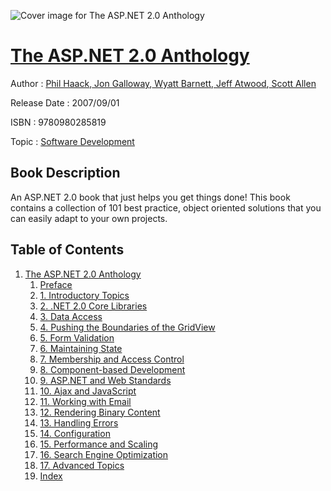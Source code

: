 ![Cover image for The ASP.NET 2.0 Anthology](https://imgdetail.ebookreading.net/cover/cover/software_development/EB9780980285819.jpg)

[The ASP.NET 2.0 Anthology](https://ebookreading.net/view/book/The+ASP.NET+2.0+Anthology-EB9780980285819_1.html "The ASP.NET 2.0 Anthology")
====================================================================================================================

Author : [Phil Haack](https://ebookreading.net/search/author/Phil+Haack),[ Jon Galloway](https://ebookreading.net/search/author/+Jon+Galloway),[ Wyatt Barnett](https://ebookreading.net/search/author/+Wyatt+Barnett),[ Jeff Atwood](https://ebookreading.net/search/author/+Jeff+Atwood),[ Scott Allen](https://ebookreading.net/search/author/+Scott+Allen)

Release Date : 2007/09/01

ISBN : 9780980285819

Topic : [Software Development](https://ebookreading.net/search/category/software-development)

Book Description
-----------------

An ASP.NET 2.0 book that just helps you get things done!
This book contains a collection of 101 best practice, object oriented solutions that you can easily adapt to your own projects.
              
Table of Contents
-----------------

1. [The ASP.NET 2.0 Anthology](https://ebookreading.net/view/book/The+ASP.NET+2.0+Anthology-EB9780980285819_4.html)
    1. [Preface](https://ebookreading.net/view/book/The+ASP.NET+2.0+Anthology-EB9780980285819_5.html)
    1. [1. Introductory Topics](https://ebookreading.net/view/book/The+ASP.NET+2.0+Anthology-EB9780980285819_6.html)
    1. [2. .NET 2.0 Core Libraries](https://ebookreading.net/view/book/The+ASP.NET+2.0+Anthology-EB9780980285819_7.html)
    1. [3. Data Access](https://ebookreading.net/view/book/The+ASP.NET+2.0+Anthology-EB9780980285819_8.html)
    1. [4. Pushing the Boundaries of the GridView](https://ebookreading.net/view/book/The+ASP.NET+2.0+Anthology-EB9780980285819_9.html)
    1. [5. Form Validation](https://ebookreading.net/view/book/The+ASP.NET+2.0+Anthology-EB9780980285819_10.html)
    1. [6. Maintaining State](https://ebookreading.net/view/book/The+ASP.NET+2.0+Anthology-EB9780980285819_11.html)
    1. [7. Membership and Access Control](https://ebookreading.net/view/book/The+ASP.NET+2.0+Anthology-EB9780980285819_12.html)
    1. [8. Component-based Development](https://ebookreading.net/view/book/The+ASP.NET+2.0+Anthology-EB9780980285819_13.html)
    1. [9. ASP.NET and Web Standards](https://ebookreading.net/view/book/The+ASP.NET+2.0+Anthology-EB9780980285819_14.html)
    1. [10. Ajax and JavaScript](https://ebookreading.net/view/book/The+ASP.NET+2.0+Anthology-EB9780980285819_15.html)
    1. [11. Working with Email](https://ebookreading.net/view/book/The+ASP.NET+2.0+Anthology-EB9780980285819_16.html)
    1. [12. Rendering Binary Content](https://ebookreading.net/view/book/The+ASP.NET+2.0+Anthology-EB9780980285819_17.html)
    1. [13. Handling Errors](https://ebookreading.net/view/book/The+ASP.NET+2.0+Anthology-EB9780980285819_18.html)
    1. [14. Configuration](https://ebookreading.net/view/book/The+ASP.NET+2.0+Anthology-EB9780980285819_19.html)
    1. [15. Performance and Scaling](https://ebookreading.net/view/book/The+ASP.NET+2.0+Anthology-EB9780980285819_20.html)
    1. [16. Search Engine Optimization](https://ebookreading.net/view/book/The+ASP.NET+2.0+Anthology-EB9780980285819_21.html)
    1. [17. Advanced Topics](https://ebookreading.net/view/book/The+ASP.NET+2.0+Anthology-EB9780980285819_22.html)
    1. [Index](https://ebookreading.net/view/book/The+ASP.NET+2.0+Anthology-EB9780980285819_23.html)
